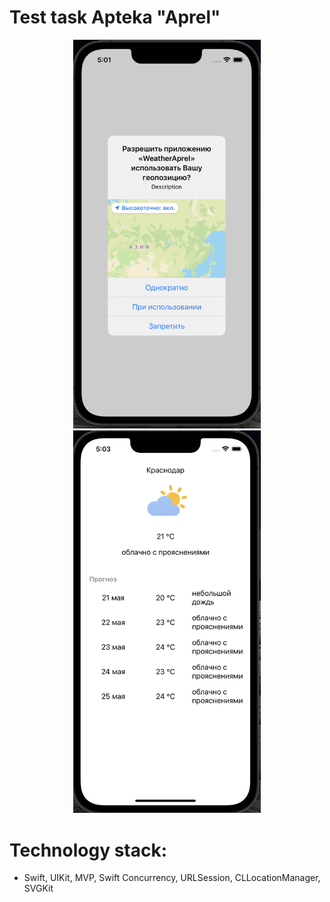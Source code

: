<h1> Test task Apteka "Aprel" </h1>

<div align="center"> 
<img src="./Screen-1.png" width="300" /> 
<img src="./Screen-2.png" width="300" />
  </div>
  
  
  
<h1>Technology stack: </h1>
   
  <ul> 
    <li> Swift, UIKit, MVP, Swift Concurrency, URLSession, CLLocationManager, SVGKit </li> 
  </ul> 
     
  
